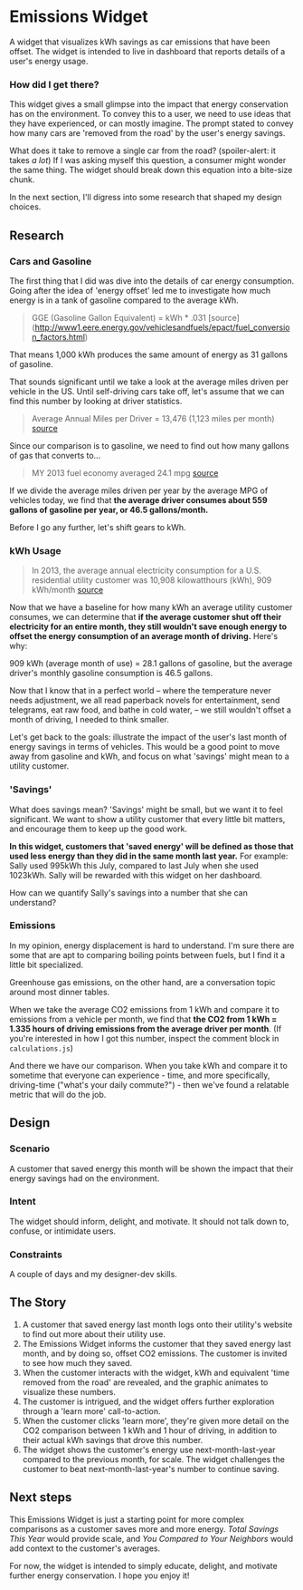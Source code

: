 # Emissions Widget
A widget that visualizes kWh savings as car emissions that have been offset. The widget is intended to live in dashboard that reports details of a user's energy usage.

### How did I get there?
This widget gives a small glimpse into the impact that energy conservation has on the environment. To convey this to a user, we need to use ideas that they have experienced, or can mostly imagine. The prompt stated to convey how many cars are 'removed from the road' by the user's energy savings.

What does it take to remove a single car from the road? (spoiler-alert: it takes _a lot_) If I was asking myself this question, a consumer might wonder the same thing. The widget should break down this equation into a bite-size chunk.

In the next section, I'll digress into some research that shaped my design choices.

## Research

### Cars and Gasoline
The first thing that I did was dive into the details of car energy consumption. Going after the idea of 'energy offset' led me to investigate how much energy is in a tank of gasoline compared to the average kWh.

>GGE (Gasoline Gallon Equivalent) = kWh * .031 [source] (http://www1.eere.energy.gov/vehiclesandfuels/epact/fuel_conversion_factors.html)

That means 1,000 kWh produces the same amount of energy as 31 gallons of gasoline.

That sounds significant until we take a look at the average miles driven per vehicle in the US. Until self-driving cars take off, let's assume that we can find this number by looking at driver statistics.

>Average Annual Miles per Driver = 13,476 (1,123 miles per month) [source](http://www.fhwa.dot.gov/ohim/onh00/bar8.htm)

Since our comparison is to gasoline, we need to find out how many gallons of gas that converts to...

>MY 2013 fuel economy averaged 24.1 mpg [source](http://epa.gov/otaq/fetrends.htm)

If we divide the average miles driven per year by the average MPG of vehicles today, we find that **the average driver consumes about 559 gallons of gasoline per year, or 46.5 gallons/month.**

Before I go any further, let's shift gears to kWh.

### kWh Usage

>In 2013, the average annual electricity consumption for a U.S. residential utility customer was 10,908 kilowatthours (kWh), 909 kWh/month [source](http://www.eia.gov/tools/faqs/faq.cfm?id=97&t=3)

Now that we have a baseline for how many kWh an average utility customer consumes, we can determine that **if the average customer shut off their electricity for an entire month, they still wouldn't save enough energy to offset the energy consumption of an average month of driving.** Here's why:

909 kWh (average month of use) = 28.1 gallons of gasoline, but the average driver's monthly gasoline consumption is 46.5 gallons.

Now that I know that in a perfect world – where the temperature never needs adjustment, we all read paperback novels for entertainment, send telegrams, eat raw food, and bathe in cold water, – we still wouldn't offset a month of driving, I needed to think smaller.

Let's get back to the goals: illustrate the impact of the user's last month of energy savings in terms of vehicles. This would be a good point to move away from gasoline and kWh, and focus on what 'savings' might mean to a utility customer.

### 'Savings'

What does savings mean? 'Savings' might be small, but we want it to feel significant. We want to show a utility customer that every little bit matters, and encourage them to keep up the good work.

**In this widget, customers that 'saved energy' will be defined as those that used less energy than they did in the same month last year.** For example: Sally used 995kWh this July, compared to last July when she used 1023kWh. Sally will be rewarded with this widget on her dashboard.

How can we quantify Sally's savings into a number that she can understand?

### Emissions

In my opinion, energy displacement is hard to understand. I'm sure there are some that are apt to comparing boiling points between fuels, but I find it a little bit specialized.

Greenhouse gas emissions, on the other hand, are a conversation topic around most dinner tables. 

When we take the average CO2 emissions from 1 kWh and compare it to emissions from a vehicle per month, we find that **the CO2 from 1 kWh = 1.335 hours of driving emissions from the average driver per month**. (If you're interested in how I got this number, inspect the comment block in `calculations.js`)

And there we have our comparison. When you take kWh and compare it to sometime that everyone can experience - time, and more specifically, driving-time ("what's your daily commute?") - then we've found a relatable metric that will do the job.

## Design

### Scenario
A customer that saved energy this month will be shown the impact that their energy savings had on the environment.

### Intent
The widget should inform, delight, and motivate. It should not talk down to, confuse, or intimidate users.

### Constraints
A couple of days and my designer-dev skills. 

## The Story
1. A customer that saved energy last month logs onto their utility's website to find out more about their utility use.
2. The Emissions Widget informs the customer that they saved energy last month, and by doing so, offset CO2 emissions. The customer is invited to see how much they saved.
3. When the customer interacts with the widget, kWh and equivalent 'time removed from the road' are revealed, and the graphic animates to visualize these numbers.
4. The customer is intrigued, and the widget offers further exploration through a 'learn more' call-to-action.
5. When the customer clicks 'learn more', they're given more detail on the CO2 comparison between 1 kWh and 1 hour of driving, in addition to their actual kWh savings that drove this number.
6. The widget shows the customer's energy use next-month-last-year compared to the previous month, for scale. The widget challenges the customer to beat next-month-last-year's number to continue saving.

## Next steps
This Emissions Widget is just a starting point for more complex comparisons as a customer saves more and more energy. _Total Savings This Year_ would provide scale, and _You Compared to Your Neighbors_ would add context to the customer's averages.

For now, the widget is intended to simply educate, delight, and motivate further energy conservation. I hope you enjoy it!
